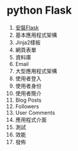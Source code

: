 # python Flask
1. [安裝Flask](./安裝Flask)
2. 基本應用程式架構
3. Jinja2樣板
4. 網頁表單
5. 資料庫
6. Email
7. 大型應用程式架構
8. 使用者登入
9. 使用者身份
10. 使用者簡介
11. Blog Posts
12. Followers
13. User Comments
14. 應用程式介面
15. 測試
16. 效能
17. 發佈